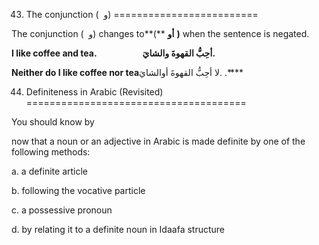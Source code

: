 43. The conjunction (  و)
=========================

The conjunction (  و) changes to**(** **أو** **)** when the sentence is
negated.

**I like coffee and tea.                      أحِبُّ القهوةَ والشايَ.**

**Neither do I like coffee nor tea**لا أحِبُّ القهوةَ أوالشايَ.
.****

44. Definiteness in Arabic (Revisited)
======================================

You should know by

now that a noun or an adjective in Arabic is made definite by one of the
following methods:

a. a definite article

b. following the vocative particle

c. a possessive pronoun

d. by relating it to a definite noun in Idaafa structure


